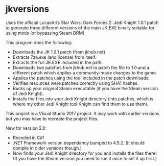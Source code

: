 # jkversions
Uses the official LucasArts Star Wars: Dark Forces 2: Jedi Knight 1.0.1 patch to generate three different versions of the main JK.EXE binary suitable for using mods (or bypassing Steam DRM).

This program does the following:

- Downloads the JK 1.0.1 patch (from jkhub.net)
- Extracts 7za.exe (and license) from itself.
- Extracts the full JK.EXE included in the path.
- Downloads two patches from jkhub.net to patch the file to 1.0 and a different patch which applies a community-made changes to the game.
- Applies the patches using the tool included in the patch downloads.
- Verifies resources were patched correctly using SHA1 hashes.
- Backs up your original Steam executable (if you have the Steam version of Jedi Knight).
- Installs the files into your Jedi Knight directory (into patches\, which is where my other Jedi Knight tool Knight can find them to use them).

This project is a Visual Studio 2017 project. It may work with earlier versions but you may have to recreate the project files.

New for version 2.0:

- Recoded in C#!
- .NET Framework version dependancy bumped to 4.5.2. (It should compile in older versions though.)
- Now finds your Jedi Knight directory for you and installs the files there! (If you have the Steam version you need to run it once to set it up first.)